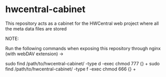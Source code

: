 # hwcentral-cabinet
This repository acts as a cabinet for the HWCentral web project where all the meta data files are stored

NOTE:

Run the following commands when exposing this repository through nginx (with webDAV extension) ->

sudo find /path/to/hwcentral-cabinet/ -type d -exec chmod 777 {} +
sudo find /path/to/hwcentral-cabinet/ -type f -exec chmod 666 {} +
